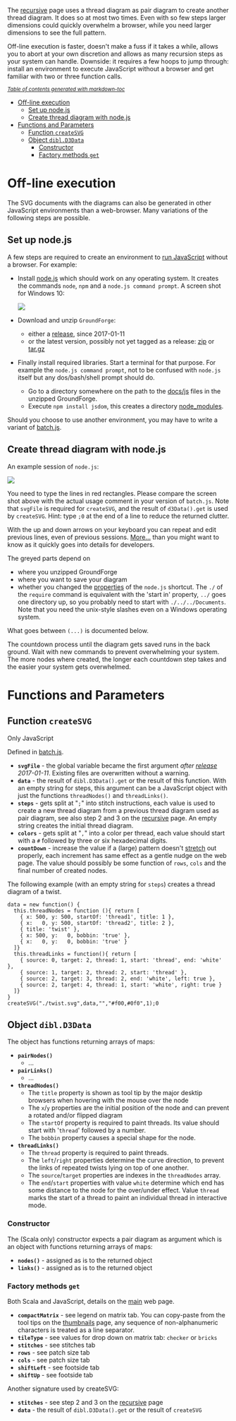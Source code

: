 The [recursive] page uses a thread diagram as pair diagram to create another thread diagram. It does so at most two times. Even with so few steps larger dimensions could quickly overwhelm a browser, while you need larger dimensions to see the full pattern.

Off-line execution is faster, doesn't make a fuss if it takes a while, allows you to abort at your own discretion and allows as many recursion steps as your system can handle. Downside: it requires a few hoops to jump through: install an environment to execute JavaScript without a browser and get familiar with two or three function calls.

<sub>_[Table of contents generated with markdown-toc](http://ecotrust-canada.github.io/markdown-toc/)_</sub>

- [Off-line execution](#off-line-execution)
  * [Set up node.js](#set-up-nodejs)
  * [Create thread diagram with node.js](#create-thread-diagram-with-nodejs)
- [Functions and Parameters](#functions-and-parameters)
  * [Function `createSVG`](#function--createsvg-)
  * [Object `dibl.D3Data`](#object--dibld3data-)
    + [Constructor](#constructor)
    + [Factory methods `get`](#factory-methods--get-)



Off-line execution
==================

The SVG documents with the diagrams can also be generated in other JavaScript environments than a web-browser. Many variations of the following steps are possible.

Set up node.js
--------------

A few steps are required to create an environment to [run JavaScript] without a browser. For example:

* Install [node.js] which should work on any operating system. It creates the commands `node`, `npm` and a `node.js command prompt`. A screen shot for Windows 10:

  [<img src="https://raw.githubusercontent.com/wiki/d-bl/GroundForge/images/nodejs-command-search-thumb.png">](https://raw.githubusercontent.com/wiki/d-bl/GroundForge/images/nodejs-command-search-on-windows-10.png)
* Download and unzip `GroundForge`:
  * either a [release], since 2017-01-11
  * or the latest version, possibly not yet tagged as a release: [zip] or [tar.gz]
* Finally install required libraries. Start a terminal for that purpose. For example the `node.js command prompt`, not to be confused with `node.js` itself but any dos/bash/shell prompt should do.
  * Go to a directory somewhere on the path to the [docs/js] files in the unzipped GroundForge.
  * Execute `npm install jsdom`, this creates a directory [node_modules].

Should you choose to use another environment, you may have to write a variant of [batch.js].


[docs/js]: https://github.com/d-bl/GroundForge/tree/master/docs/js
[batch.js]: https://github.com/d-bl/GroundForge/blob/master/docs/js/batch.js
[run JavaScript]: https://en.wikipedia.org/wiki/List_of_ECMAScript_engines
[node.js]: https://nodejs.org
[release]: https://github.com/d-bl/GroundForge/releases
[zip]: https://github.com/d-bl/GroundForge/archive/master.zip
[tar.gz]: https://github.com/d-bl/GroundForge/archive/master.tar.gz
[node_modules]: https://nodejs.org/download/release/v6.9.1/docs/api/modules.html#modules_loading_from_node_modules_folders

Create thread diagram with node.js
----------------------------------

An example session of `node.js`:

![](https://raw.githubusercontent.com/wiki/d-bl/GroundForge/images/batch-session.png)

You need to type the lines in red rectangles. 
Please compare the screen shot above with the actual usage comment in your version of `batch.js`.
Note that `svgFile` is required for `createSVG`, and the result of `d3Data().get` is used by `createSVG`.
Hint: type `;0` at the end of a line to reduce the returned clutter.

With the up and down arrows on your keyboard you can repeat and edit previous lines, even of previous sessions. [More...](https://nodejs.org/download/release/v6.9.1/docs/api/repl.html#repl_commands_and_special_keys) than you might want to know as it quickly goes into details for developers.

The greyed parts depend on
* where you unzipped GroundForge
* where you want to save your diagram
* whether you changed the [properties] of the `node.js` shortcut. The `./` of the `require` command is equivalent with the 'start in' property, `../` goes one directory up, so you probably need to start with `./../../Documents`. Note that you need the unix-style slashes even on a Windows operating system.

What goes between `(...)` is documented below.

The countdown process until the diagram gets saved runs in the back ground. Wait with new commands to prevent overwhelming your system. The more nodes where created, the longer each countdown step takes and the easier your system gets overwhelmed.

[properties]: https://raw.githubusercontent.com/wiki/d-bl/GroundForge/images/nodejs-shortcut-properties.png

Functions and Parameters
========================

Function `createSVG`
--------------------

Only JavaScript

Defined in [batch.js].

* **`svgFile`** - the global variable became the first argument _after [release] 2017-01-11_. Existing files are overwritten without a warning.
* **`data`** - the result of `dibl.D3Data().get` or the result of this function. With an empty string for steps, this argument can be a JavaScript object with just the functions `threadNodes()` and `threadLinks()`. 
* **`steps`** - gets split at "`;`" into stitch instructions, each value is used to create a new thread diagram from a previous thread diagram used as pair diagram, see also step 2 and 3 on the [recursive] page. An empty string creates the initial thread diagram.
* **`colors`** - gets split at "`,`" into a color per thread, each value should start with a `#` followed by three or six hexadecimal digits.
* **`countDown`** - increase the value if a (large) pattern doesn't [stretch] out properly, each increment has same effect as a gentle nudge on the web page. The value should possibly be some function of `rows`, `cols` and the final number of created nodes.


[recursive]: https://d-bl.github.io/GroundForge/recursive.html
[main]: https://d-bl.github.io/GroundForge/
[stretch]: https://github.com/d-bl/GroundForge/blob/master/docs/images/bloopers.md#3

The following example (with an empty string for `steps`) creates a thread diagram of a twist.

    data = new function() {
      this.threadNodes = function (){ return [
        { x: 500, y: 500, startOf: 'thread1', title: 1 },
        { x:   0, y: 500, startOf: 'thread2', title: 2 },
        { title: 'twist' },
        { x: 500, y:   0, bobbin: 'true' },
        { x:   0, y:   0, bobbin: 'true' }
      ]}
      this.threadLinks = function(){ return [
        { source: 0, target: 2, thread: 1, start: 'thread', end: 'white' },
        { source: 1, target: 2, thread: 2, start: 'thread' },
        { source: 2, target: 3, thread: 2, end: 'white', left: true },
        { source: 2, target: 4, thread: 1, start: 'white', right: true }
      ]}
    }
    createSVG("./twist.svg",data,"","#f00,#0f0",1);0


Object `dibl.D3Data`
--------------------

The object has functions returning arrays of maps:
- **`pairNodes()`**
  - ...
- **`pairLinks()`**
  - ...
- **`threadNodes()`**
  - The `title` property is shown as tool tip by the major desktip browsers when hovering with the mouse over the node
  - The `x`/`y` properties are the initial position of the node and can prevent a rotated and/or flipped diagram
  - The `startOf` property is required to paint threads. Its value should start with '`thread`' followed by a number.
  - The `bobbin` property causes a special shape for the node.
- **`threadLinks()`**
  - The `thread` property is required to paint threads.
  - The `left`/`right` properties determine the curve direction, to prevent the links of repeated twists lying on top of one another.
  - The `source`/`target` properties are indexes in the `threadNodes` array.
  - The `end`/`start` properties with value `white` determine which end has some distance to the node for the over/under effect. Value `thread` marks the start of a thread to paint an individual thread in interactive mode.


### Constructor

The (Scala only) constructor expects a pair diagram as argument which is an object with functions returning arrays of maps:
  - **`nodes()`** - assigned as is to the returned object
  - **`links()`** - assigned as is to the returned object

### Factory methods `get`

Both Scala and JavaScript, details on the [main] web page.

* **`compactMatrix`** - see legend on matrix tab. You can copy-paste from the tool tips on the [thumbnails] page, any sequence of non-alphanumeric characters is treated as a line separator.
* **`tileType`** - see values for drop down on matrix tab: `checker` or `bricks`
* **`stitches`** - see stitches tab
* **`rows`** - see patch size tab
* **`cols`** - see patch size tab
* **`shiftLeft`** - see footside tab
* **`shiftUp`** - see footside tab

[thumbnails]: https://d-bl.github.io/GroundForge/thumbs.html

Another signature used by createSVG:

* **`stitches`** - see step 2 and 3 on the [recursive] page
* **`data`** - the result of `dibl.D3Data().get` or the result of `createSVG`
